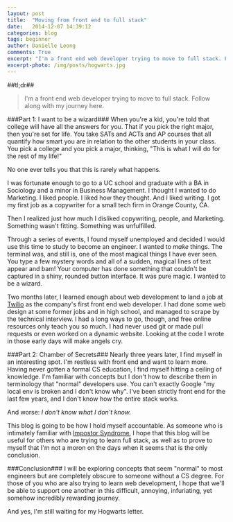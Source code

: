 ```yaml
---
layout: post
title:  "Moving from front end to full stack"
date:   2014-12-07 14:39:12
categories: blog
tags: beginner
author: Danielle Leong
comments: True
excerpt: "I'm a front end web developer trying to move to full stack. Follow along with my journey here." 
excerpt-photo: /img/posts/hogwarts.jpg
---
```


##tl;dr##
>I'm a front end web developer trying to move to full stack. Follow along with my journey here. 

###Part 1: I want to be a wizard###
When you're a kid, you're told that college will have all the answers for you. That if you pick the right major, then you're set for life. You take SATs and ACTs and AP courses that all quantify how smart you are in relation to the other students in your class. You pick a college and you pick a major, thinking, "This is what I will do for the rest of my life!"

No one ever tells you that this is rarely what happens. 

I was fortunate enough to go to a UC school and graduate with a BA in Sociology and a minor in Business Management. I thought I wanted to do Marketing. I liked people. I liked how they thought. And I liked writing. I got my first job as a copywriter for a small tech firm in Orange County, CA. 

Then I realized just how much I disliked copywriting, people, and Marketing. Something wasn't fitting. Something was unfulfilled. 

Through a series of events, I found myself unemployed and decided I would use this time to study to become an engineer. I wanted to *make* things. The terminal was, and still is, one of the most magical things I have ever seen. You type a few mystery words and all of a sudden, magical lines of text appear and bam! Your computer has done something that couldn't be captured in a shiny, rounded button interface. It was pure magic. I wanted to be a wizard. 

Two months later, I learned enough about web development to land a job at [Twilio](https://twilio.com) as the company's first front end web developer. I had done some web design at some former jobs and in high school, and managed to scrape by the technical interview. I had a long ways to go, though, and free online resources only teach you so much. I had never used git or made pull requests or even worked on a dynamic website. Looking at the code I wrote in those early days will make angels cry. 

###Part 2: Chamber of Secrets###
Nearly three years later, I find myself in an interesting spot. I'm restless with front end and want to learn more. Having never gotten a formal CS education, I find myself hitting a ceiling of knowledge. I'm familiar with concepts but I don't how to describe them in terminology that "normal" developers use. You can't exactly Google "my local env is broken and I don't know why". I've been strictly front end for the last few years, and I don't know how the entire stack works. 

And worse: *I don't know what I don't know.* 

This blog is going to be how I hold myself accountable. As someone who is intimately familiar with [Impostor Syndrome](http://geekfeminism.wikia.com/wiki/Impostor_syndrome), I hope that this blog will be useful for others who are trying to learn full stack, as well as to prove to myself that I'm not a moron on the days when it seems that is the only conclusion. 

###Conclusion###
I will be exploring concepts that seem "normal" to most engineers but are completely obscure to someone without a CS degree. For those of you who are also trying to learn web development, I hope that we'll be able to support one another in this difficult, annoying, infuriating, yet somehow incredibly rewarding journey. 

And yes, I'm still waiting for my Hogwarts letter. 

